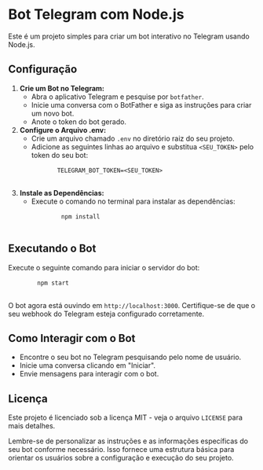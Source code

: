  <h1>Bot Telegram com Node.js</h1>

   <p>Este é um projeto simples para criar um bot interativo no Telegram usando Node.js.</p>
    <h2>Configuração</h2>

   <ol>
      <li>
            <strong>Crie um Bot no Telegram:</strong>
            <ul>
                <li>Abra o aplicativo Telegram e pesquise por <code>botfather</code>.</li>
                <li>Inicie uma conversa com o BotFather e siga as instruções para criar um novo bot.</li>
                <li>Anote o token do bot gerado.</li>
            </ul>
        </li>
        <li>
            <strong>Configure o Arquivo .env:</strong>
            <ul>
                <li>Crie um arquivo chamado <code>.env</code> no diretório raiz do seu projeto.</li>
                <li>Adicione as seguintes linhas ao arquivo e substitua <code>&lt;SEU_TOKEN&gt;</code> pelo token do seu bot:</li>
            </ul>
      
   <pre>
         <code>TELEGRAM_BOT_TOKEN=&lt;SEU_TOKEN&gt;</code>
        </pre>
   </li>
     <li>
            <strong>Instale as Dependências:</strong>
            <ul>
                <li>Execute o comando no terminal para instalar as dependências:</li>
            </ul>
            
  <pre>
          <code>npm install</code>
           </pre>
   </li>
  </ol>

 <h2>Executando o Bot</h2>

<p>Execute o seguinte comando para iniciar o servidor do bot:</p>
    
   <pre>
       <code>npm start</code>
    </pre>

   <p>O bot agora está ouvindo em <code>http://localhost:3000</code>. Certifique-se de que o seu webhook do Telegram esteja configurado corretamente.</p>

   <h2>Como Interagir com o Bot</h2>

  <ul>
        <li>Encontre o seu bot no Telegram pesquisando pelo nome de usuário.</li>
        <li>Inicie uma conversa clicando em "Iniciar".</li>
        <li>Envie mensagens para interagir com o bot.</li>
    </ul>

   <h2>Licença</h2>

  <p>Este projeto é licenciado sob a licença MIT - veja o arquivo <code>LICENSE</code> para mais detalhes.</p>

   <p>Lembre-se de personalizar as instruções e as informações específicas do seu bot conforme necessário. Isso fornece uma estrutura básica para orientar os usuários sobre a configuração e execução do seu projeto.</p>

